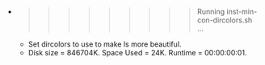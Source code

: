 * >>>>>>>>> Running inst-min-con-dircolors.sh ...
  * Set dircolors to use  to make ls more beautiful.
  * Disk size = 846704K. Space Used = 24K. Runtime = 00:00:00:01.
